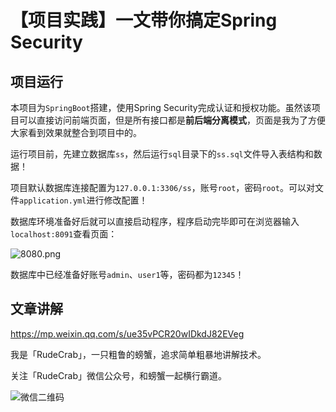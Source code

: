 # 【项目实践】一文带你搞定Spring Security

## 项目运行

本项目为`SpringBoot`搭建，使用Spring Security完成认证和授权功能。虽然该项目可以直接访问前端页面，但是所有接口都是**前后端分离模式**，页面是我为了方便大家看到效果就整合到项目中的。

运行项目前，先建立数据库`ss`，然后运行`sql`目录下的`ss.sql`文件导入表结构和数据！

项目默认数据库连接配置为`127.0.0.1:3306/ss`，账号`root`，密码`root`。可以对文件`application.yml`进行修改配置！

数据库环境准备好后就可以直接启动程序，程序启动完毕即可在浏览器输入`localhost:8091`查看页面：

![8080.png](http://ww1.sinaimg.cn/large/dcdff92dgy1gki64adnisj21hc0smhdt.jpg)

数据库中已经准备好账号`admin`、`user1`等，密码都为`12345`！

## 文章讲解

https://mp.weixin.qq.com/s/ue35vPCR20wIDkdJ82EVeg

我是「RudeCrab」，一只粗鲁的螃蟹，追求简单粗暴地讲解技术。

关注「RudeCrab」微信公众号，和螃蟹一起横行霸道。

![微信二维码](http://ww1.sinaimg.cn/large/dcdff92dgy1glnmky7fb7j20p00dwdig.jpg)